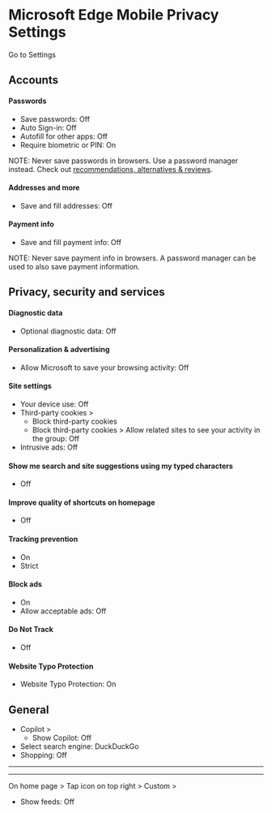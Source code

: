 # Microsoft Edge Mobile Privacy Settings

Go to Settings



## Accounts

#### Passwords
- Save passwords: Off
- Auto Sign-in: Off
- Autofill for other apps: Off
- Require biometric or PIN: On
 
 NOTE: Never save passwords in browsers. Use a password manager instead. Check out [recommendations, alternatives & reviews](https://github.com/StellarSand/privacy-settings#recommendations-alternatives--reviews).
 
 #### Addresses and more
- Save and fill addresses: Off

#### Payment info
- Save and fill payment info: Off

NOTE: Never save payment info in browsers. A password manager can be used to also save payment information.



## Privacy, security and services

#### Diagnostic data
- Optional diagnostic data: Off

#### Personalization & advertising
- Allow Microsoft to save your browsing activity: Off

#### Site settings
- Your device use: Off
- Third-party cookies >
  - Block third-party cookies
  - Block third-party cookies > Allow related sites to see your activity in the group: Off
- Intrusive ads: Off

#### Show me search and site suggestions using my typed characters
- Off

#### Improve quality of shortcuts on homepage
- Off

#### Tracking prevention
- On
- Strict

#### Block ads
- On
- Allow acceptable ads: Off

#### Do Not Track
- Off

#### Website Typo Protection
- Website Typo Protection: On



## General
- Copilot >
  - Show Copilot: Off
- Select search engine: DuckDuckGo
- Shopping: Off

---
---

On home page > Tap icon on top right > Custom >
 - Show feeds: Off
